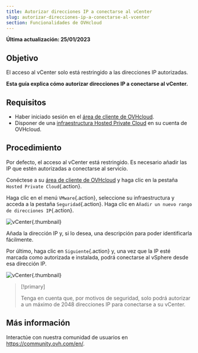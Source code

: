 ```yaml
---
title: Autorizar direcciones IP a conectarse al vCenter
slug: autorizar-direcciones-ip-a-conectarse-al-vcenter
section: Funcionalidades de OVHcloud
---
```


**Última actualización: 25/01/2023**

## Objetivo

El acceso al vCenter solo está restringido a las direcciones IP autorizadas.

**Esta guía explica cómo autorizar direcciones IP a conectarse al vCenter.**

## Requisitos

* Haber iniciado sesión en el [área de cliente de OVHcloud](https://ca.ovh.com/auth/?action=gotomanager&from=https://www.ovh.com/world/&ovhSubsidiary=ws).
* Disponer de una [infraestructura Hosted Private Cloud](https://www.ovhcloud.com/es/enterprise/products/hosted-private-cloud/) en su cuenta de OVHcloud.

## Procedimiento

Por defecto, el acceso al vCenter está restringido. Es necesario añadir las IP que estén autorizadas a conectarse al servicio.

Conéctese a su [área de cliente de OVHcloud](https://www.ovh.com/auth/?action=gotomanager&from=https://www.ovh.es/&ovhSubsidiary=es) y haga clic en la pestaña `Hosted Private Cloud`{.action}.

Haga clic en el menú `VMware`{.action}, seleccione su infraestructura y acceda a la pestaña `Seguridad`{.action}. Haga clic en `Añadir un nuevo rango de direcciones IP`{.action}.

![vCenter](images/restrictIP.JPG){.thumbnail}

Añada la dirección IP y, si lo desea, una descripción para poder identificarla fácilmente.

Por último, haga clic en `Siguiente`{.action} y, una vez que la IP esté marcada como autorizada e instalada, podrá conectarse al vSphere desde esa dirección IP.

![vCenter](images/restrictIP2.JPG){.thumbnail}

> [!primary]
>
> Tenga en cuenta que, por motivos de seguridad, solo podrá autorizar a un máximo de 2048 direcciones IP para conectarse a su vCenter.
>

## Más información

Interactúe con nuestra comunidad de usuarios en <https://community.ovh.com/en/>.
